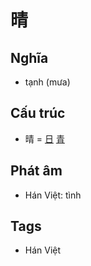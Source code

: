 # 晴

## Nghĩa

* tạnh (mưa)

## Cấu trúc
* 晴 = [日](日.md) [青](青.md)

## Phát âm

* Hán Việt: tình

## Tags
* Hán Việt

<script>window.HANZI_FIELD='晴';</script>
